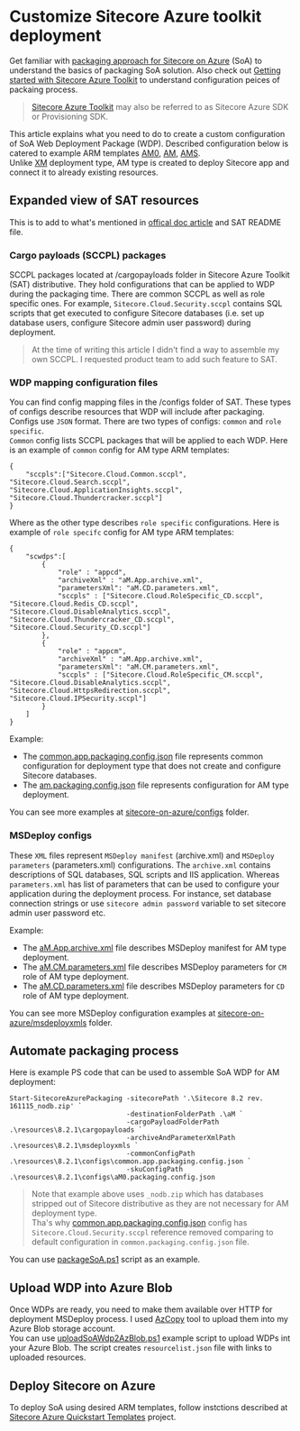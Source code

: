 # Customize Sitecore Azure toolkit deployment

Get familiar with [packaging approach for Sitecore on Azure](https://doc.sitecore.net/cloud/working_with_sitecore_azure/configuring_sitecore_azure/package_a_sitecore_solution_for_the_azure_app_service) (SoA) to understand the basics of packaging SoA solution.
Also check out [Getting started with Sitecore Azure Toolkit](https://doc.sitecore.net/cloud/working_with_sitecore_azure/configuring_sitecore_azure/getting_started_with_sitecore_azure_toolkit) to understand configuration peices of packaing process.  
>[Sitecore Azure Toolkit](https://dev.sitecore.net/Downloads/Sitecore_Azure_Toolkit/1x/Sitecore_Azure_Toolkit_100.aspx) may also be referred to as Sitecore Azure SDK or Provisioning SDK.  

This article explains what you need to do to create a custom configuration of SoA Web Deployment Package (WDP). Described configuration below is catered to example ARM templates 
[AM0](https://github.com/ivansharamok/Sitecore-Azure-Quickstart-Templates/tree/master/Sitecore%208.2.1/am0), 
[AM](https://github.com/ivansharamok/Sitecore-Azure-Quickstart-Templates/tree/master/Sitecore%208.2.1/am), 
[AMS](https://github.com/ivansharamok/Sitecore-Azure-Quickstart-Templates/tree/master/Sitecore%208.2.1/ams).  
Unlike [XM](https://github.com/ivansharamok/Sitecore-Azure-Quickstart-Templates/tree/master/Sitecore%208.2.1/xm) deployment type, AM type is created to deploy Sitecore app and connect it to already existing resources.

## Expanded view of SAT resources

This is to add to what's mentioned in [offical doc article](https://doc.sitecore.net/cloud/working_with_sitecore_azure/configuring_sitecore_azure/getting_started_with_sitecore_azure_toolkit) and SAT README file.

### Cargo payloads (SCCPL) packages

SCCPL packages located at /cargopayloads folder in Sitecore Azure Toolkit (SAT) distributive. They hold configurations that can be applied to WDP during the packaging time. There are common SCCPL as well as role specific ones. 
For example, `Sitecore.Cloud.Security.sccpl` contains SQL scripts that get executed to configure Sitecore databases (i.e. set up database users, configure Sitecore admin user password) during deployment. 
>At the time of writing this article I didn't find a way to assemble my own SCCPL. I requested product team to add such feature to SAT.

###  WDP mapping configuration files

You can find config mapping files in the /configs folder of SAT. These types of configs describe resources that WDP will include after packaging. Configs use `JSON` format. 
There are two types of configs: `common` and `role specific`.  
`Common` config lists SCCPL packages that will be applied to each WDP. Here is an example of `common` config for AM type ARM templates:
```
{
    "sccpls":["Sitecore.Cloud.Common.sccpl", "Sitecore.Cloud.Search.sccpl", "Sitecore.Cloud.ApplicationInsights.sccpl", "Sitecore.Cloud.Thundercracker.sccpl"]
}
```  
Where as the other type describes `role specific` configurations. Here is example of `role specifc` config for AM type ARM templates:
```
{
    "scwdps":[
        {
            "role" : "appcd",
            "archiveXml" : "aM.App.archive.xml",
            "parametersXml": "aM.CD.parameters.xml",
            "sccpls" : ["Sitecore.Cloud.RoleSpecific_CD.sccpl", "Sitecore.Cloud.Redis_CD.sccpl", "Sitecore.Cloud.DisableAnalytics.sccpl", "Sitecore.Cloud.Thundercracker_CD.sccpl", "Sitecore.Cloud.Security_CD.sccpl"]
        },
        {
            "role" : "appcm",
            "archiveXml" : "aM.App.archive.xml",
            "parametersXml": "aM.CM.parameters.xml",
            "sccpls" : ["Sitecore.Cloud.RoleSpecific_CM.sccpl", "Sitecore.Cloud.DisableAnalytics.sccpl", "Sitecore.Cloud.HttpsRedirection.sccpl", "Sitecore.Cloud.IPSecurity.sccpl"]
        }
    ]
}
```
Example:  
  * The [common.app.packaging.config.json](https://github.com/ivansharamok/Content/resources/scripts/sitecore-on-azure/configs/common.app.packaging.config.json) file represents common configuration for deployment type that does not create and configure Sitecore databases. 
  * The [am.packaging.config.json](https://github.com/ivansharamok/Content/resources/scripts/sitecore-on-azure/configs/am.packaging.config.json) file represents configuration for AM type deployment. 

You can see more examples at [sitecore-on-azure/configs](https://github.com/ivansharamok/Content/resources/scripts/sitecore-on-azure/configs) folder.

### MSDeploy configs

These `XML` files represent `MSDeploy manifest` (archive.xml) and `MSDeploy parameters` (parameters.xml) configurations. The `archive.xml` contains descriptions of SQL databases, SQL scripts and IIS application. Whereas `parameters.xml` has list of parameters that can be used to configure your application during the deployment process. For instance, set database connection strings or use `sitecore admin password` variable to set sitecore admin user password etc.

Example:  
  * The [aM.App.archive.xml](https://github.com/ivansharamok/Content/resources/scripts/sitecore-on-azure/msdeployxmls/aM.App.archive.xml) file describes MSDeploy manifest for AM type deployment.
  * The [aM.CM.parameters.xml](https://github.com/ivansharamok/Content/resources/scripts/sitecore-on-azure/msdeployxmls/aM.CM.parameters.xml) file describes MSDeploy parameters for `CM` role of AM type deployment.
  * The [aM.CD.parameters.xml](https://github.com/ivansharamok/Content/resources/scripts/sitecore-on-azure/msdeployxmls/aM.CD.parameters.xml) file describes MSDeploy parameters for `CD` role of AM type deployment.

You can see more MSDeploy configuration examples at [sitecore-on-azure/msdeployxmls](https://github.com/ivansharamok/Content/resources/scripts/sitecore-on-azure/configs/msdeployxmls) folder. 

## Automate packaging process

Here is example PS code that can be used to assemble SoA WDP for AM deployment:
```
Start-SitecoreAzurePackaging -sitecorePath '.\Sitecore 8.2 rev. 161115_nodb.zip' `
                             -destinationFolderPath .\aM `
                             -cargoPayloadFolderPath .\resources\8.2.1\cargopayloads `
                             -archiveAndParameterXmlPath .\resources\8.2.1\msdeployxmls `
                             -commonConfigPath .\resources\8.2.1\configs\common.app.packaging.config.json `
                             -skuConfigPath .\resources\8.2.1\configs\aM0.packaging.config.json
```
>Note that example above uses `_nodb.zip` which has databases stripped out of Sitecore distributive as they are not necessary for AM deployment type.  
Tha's why [common.app.packaging.config.json](https://github.com/ivansharamok/Content/resources/scripts/sitecore-on-azure/configs/common.app.packaging.config.json) config has `Sitecore.Cloud.Security.sccpl` reference removed comparing to default configuration in `common.packaging.config.json` file.

You can use [packageSoA.ps1](https://github.com/ivansharamok/Content/resources/scripts/sitecore-on-azure/ps/packageSoA.ps1) script as an example. 

## Upload WDP into Azure Blob

Once WDPs are ready, you need to make them available over HTTP for deployment MSDeploy process. I used [AzCopy](http://aka.ms/downloadazcopy) tool to upload them into my Azure Blob storage account.  
You can use [uploadSoAWdp2AzBlob.ps1](https://github.com/ivansharamok/Content/resources/scripts/sitecore-on-azure/ps/uploadSoAWdp2AzBlob.ps1) example script to upload WDPs int your Azure Blob. 
The script creates `resourcelist.json` file with links to uploaded resources.

## Deploy Sitecore on Azure

To deploy SoA using desired ARM templates, follow instctions described at [Sitecore Azure Quickstart Templates](https://github.com/Sitecore/Sitecore-Azure-Quickstart-Templates) project.



